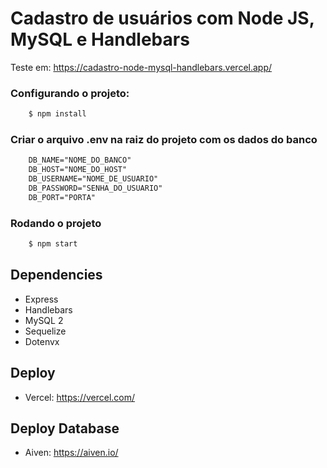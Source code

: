 # Cadastro de usuários com Node JS, MySQL e Handlebars

Teste em: 
<a href="https://cadastro-node-mysql-handlebars.vercel.app/" target="new">https://cadastro-node-mysql-handlebars.vercel.app/</a>

### Configurando o projeto:

```Diff
    $ npm install
```

### Criar o arquivo .env na raiz do projeto com os dados do banco

```Diff
    DB_NAME="NOME_DO_BANCO"
    DB_HOST="NOME_DO_HOST"
    DB_USERNAME="NOME_DE_USUARIO"
    DB_PASSWORD="SENHA_DO_USUARIO"
    DB_PORT="PORTA"
```

### Rodando o projeto

```Diff
    $ npm start
```


## Dependencies

- Express
- Handlebars
- MySQL 2
- Sequelize
- Dotenvx

## Deploy
- Vercel:
<a href="https://vercel.com/" target="new"> https://vercel.com/</a>

## Deploy Database
- Aiven:
<a href="https://aiven.io/" target="new"> https://aiven.io/</a>